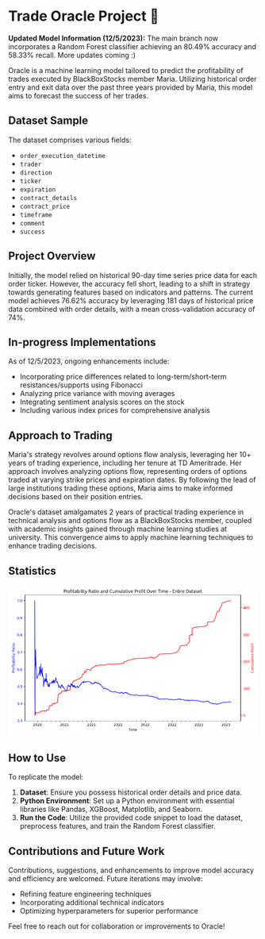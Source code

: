 # Trade Oracle Project 🔮

**Updated Model Information (12/5/2023):**
The main branch now incorporates a Random Forest classifier achieving an 80.49% accuracy and 58.33% recall. More updates coming :)

Oracle is a machine learning model tailored to predict the profitability of trades executed by BlackBoxStocks member Maria. Utilizing historical order entry and exit data over the past three years provided by Maria, this model aims to forecast the success of her trades.

## Dataset Sample

The dataset comprises various fields:

- `order_execution_datetime`
- `trader`
- `direction`
- `ticker`
- `expiration`
- `contract_details`
- `contract_price`
- `timeframe`
- `comment`
- `success`

## Project Overview

Initially, the model relied on historical 90-day time series price data for each order ticker. However, the accuracy fell short, leading to a shift in strategy towards generating features based on indicators and patterns. The current model achieves 76.62% accuracy by leveraging 181 days of historical price data combined with order details, with a mean cross-validation accuracy of 74%.

## In-progress Implementations

As of 12/5/2023, ongoing enhancements include:

- Incorporating price differences related to long-term/short-term resistances/supports using Fibonacci
- Analyzing price variance with moving averages
- Integrating sentiment analysis scores on the stock
- Including various index prices for comprehensive analysis

## Approach to Trading

Maria's strategy revolves around options flow analysis, leveraging her 10+ years of trading experience, including her tenure at TD Ameritrade. Her approach involves analyzing options flow, representing orders of options traded at varying strike prices and expiration dates. By following the lead of large institutions trading these options, Maria aims to make informed decisions based on their position entries.

Oracle's dataset amalgamates 2 years of practical trading experience in technical analysis and options flow as a BlackBoxStocks member, coupled with academic insights gained through machine learning studies at university. This convergence aims to apply machine learning techniques to enhance trading decisions.

## Statistics

![Profitability Ratio and Cumulative Profit (80% stop loss) vs. Time](images/Figure_1.png)

## How to Use

To replicate the model:

1. **Dataset**: Ensure you possess historical order details and price data.
2. **Python Environment**: Set up a Python environment with essential libraries like Pandas, XGBoost, Matplotlib, and Seaborn.
3. **Run the Code**: Utilize the provided code snippet to load the dataset, preprocess features, and train the Random Forest classifier.

## Contributions and Future Work

Contributions, suggestions, and enhancements to improve model accuracy and efficiency are welcomed. Future iterations may involve:

- Refining feature engineering techniques
- Incorporating additional technical indicators
- Optimizing hyperparameters for superior performance

Feel free to reach out for collaboration or improvements to Oracle!
